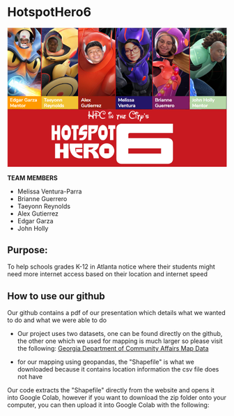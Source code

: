 # HotspotHero6
![hhbackground.png](hhbackground.png)

**TEAM MEMBERS** 
* Melissa Ventura-Parra
* Brianne Guerrero
* Taeyonn Reynolds 
* Alex Gutierrez
* Edgar Garza
* John Holly

## Purpose:
To help schools grades K-12 in Atlanta notice where their students might need more internet access based on their location and internet speed 

## How to use our github
Our github contains a pdf of our presentation which details what we wanted to do and what we were able to do
* Our project uses two datasets, one can be found directly on the github, the other one which we used for mapping is much larger so please visit the following:
[Georgia Department of Community Affairs Map Data](https://broadband.georgia.gov/maps/map-data)

* for our mapping using geopandas, the "Shapefile" is what we downloaded because it contains location information the csv file does not have

Our code extracts the "Shapefile" directly from the website and opens it into Google Colab, however if you want to download the zip folder onto your computer, you can then upload it into Google Colab
with the following:
